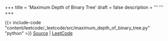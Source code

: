 +++
title = 'Maximum Depth of Binary Tree'
draft = false
description =  '''
'''
+++

{{< include-code "content/leetcode/_leetcode/src/maximum_depth_of_binary_tree.py" "python" >}}
[Source](https://github.com/grind-rip/leetcode/blob/master/src/maximum_depth_of_binary_tree.py) | [LeetCode](https://leetcode.com/problems/maximum-depth-of-binary-tree)
